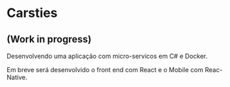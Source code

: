 # Carsties

## (Work in progress)

Desenvolvendo uma aplicação com micro-servicos em C# e Docker.

Em breve será desenvolvido o front end com React e o Mobile com Reac-Native.
